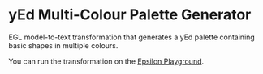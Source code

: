 # yEd Multi-Colour Palette Generator

EGL model-to-text transformation that generates a yEd palette containing basic shapes in multiple colours.

You can run the transformation on the [Epsilon Playground](https://www.eclipse.org/epsilon/playground/?examples=https://raw.githubusercontent.com/kolovos/yed-multicolor-palette-generator/main/playground.json).
